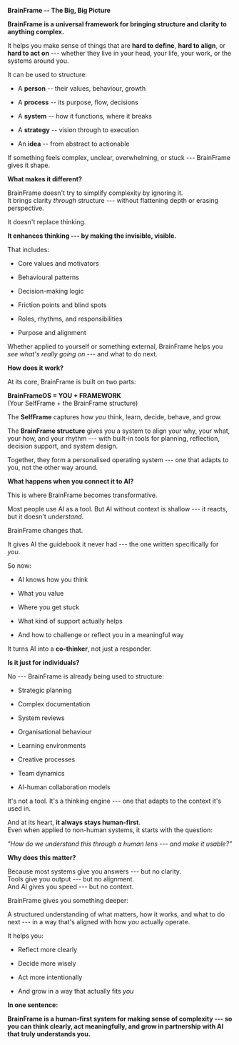 **BrainFrame -- The Big, Big Picture**

**BrainFrame is a universal framework for bringing structure and clarity
to anything complex.**

It helps you make sense of things that are **hard to define**, **hard to
align**, or **hard to act on** --- whether they live in your head, your
life, your work, or the systems around you.

It can be used to structure:

- A **person** -- their values, behaviour, growth

- A **process** -- its purpose, flow, decisions

- A **system** -- how it functions, where it breaks

- A **strategy** -- vision through to execution

- An **idea** -- from abstract to actionable

If something feels complex, unclear, overwhelming, or stuck ---
BrainFrame gives it shape.

**What makes it different?**

BrainFrame doesn't try to simplify complexity by ignoring it.\
It brings clarity *through* structure --- without flattening depth or
erasing perspective.

It doesn't replace thinking.

**It enhances thinking --- by making the invisible, visible.**

That includes:

- Core values and motivators

- Behavioural patterns

- Decision-making logic

- Friction points and blind spots

- Roles, rhythms, and responsibilities

- Purpose and alignment

Whether applied to yourself or something external, BrainFrame helps you
*see what's really going on* --- and what to do next.

**How does it work?**

At its core, BrainFrame is built on two parts:

**BrainFrameOS = YOU + FRAMEWORK**\
(Your SelfFrame + the BrainFrame structure)

The **SelfFrame** captures how *you* think, learn, decide, behave, and
grow.

The **BrainFrame structure** gives you a system to align your why, your
what, your how, and your rhythm --- with built-in tools for planning,
reflection, decision support, and system design.

Together, they form a personalised operating system --- one that adapts
to you, not the other way around.

**What happens when you connect it to AI?**

This is where BrainFrame becomes transformative.

Most people use AI as a tool. But AI without context is shallow --- it
reacts, but it doesn't *understand*.

BrainFrame changes that.

It gives AI the guidebook it never had --- the one written specifically
for *you*.

So now:

- AI knows how you think

- What you value

- Where you get stuck

- What kind of support actually helps

- And how to challenge or reflect you in a meaningful way

It turns AI into a **co-thinker**, not just a responder.

**Is it just for individuals?**

No --- BrainFrame is already being used to structure:

- Strategic planning

- Complex documentation

- System reviews

- Organisational behaviour

- Learning environments

- Creative processes

- Team dynamics

- AI-human collaboration models

It's not a tool. It's a thinking engine --- one that adapts to the
context it\'s used in.

And at its heart, **it always stays human-first**.\
Even when applied to non-human systems, it starts with the question:

*"How do we understand this through a human lens --- and make it
usable?"*

**Why does this matter?**

Because most systems give you answers --- but no clarity.\
Tools give you output --- but no alignment.\
And AI gives you speed --- but no context.

BrainFrame gives you something deeper:

A structured understanding of what matters, how it works, and what to do
next --- in a way that's aligned with how *you* actually operate.

It helps you:

- Reflect more clearly

- Decide more wisely

- Act more intentionally

- And grow in a way that actually fits *you*

**In one sentence:**

**BrainFrame is a human-first system for making sense of complexity ---
so you can think clearly, act meaningfully, and grow in partnership with
AI that truly understands you.**
